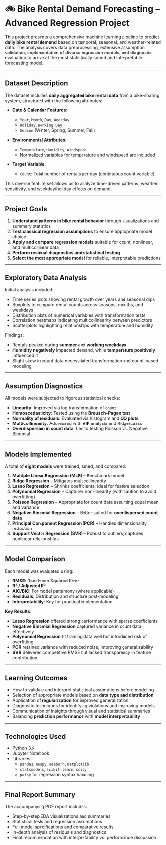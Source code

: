 # 🚲 Bike Rental Demand Forecasting – Advanced Regression Project

This project presents a comprehensive machine learning pipeline to predict **daily bike rental demand** based on temporal, seasonal, and weather-related data. The analysis covers data preprocessing, extensive assumption validation, implementation of diverse regression models, and diagnostic evaluation to arrive at the most statistically sound and interpretable forecasting model.

---

## Dataset Description

The dataset includes **daily aggregated bike rental data** from a bike-sharing system, structured with the following attributes:

- **Date & Calendar Features**:
  - `Year`, `Month`, `Day`, `Weekday`
  - `Holiday`, `Working Day`
  - `Season` (Winter, Spring, Summer, Fall)

- **Environmental Attributes**:
  - `Temperature`, `Humidity`, `Windspeed`
  - Normalized variables for temperature and windspeed are included

- **Target Variable**:
  - `Count`: Total number of rentals per day (continuous count variable)

This diverse feature set allows us to analyze time-driven patterns, weather sensitivity, and weekday/holiday effects on demand.

---

## Project Goals

1. **Understand patterns in bike rental behavior** through visualizations and summary statistics
2. **Test classical regression assumptions** to ensure appropriate model choice
3. **Apply and compare regression models** suitable for count, nonlinear, and multicollinear data
4. **Perform residual diagnostics and statistical testing**
5. **Select the most appropriate model** for reliable, interpretable predictions

---

## Exploratory Data Analysis

Initial analysis included:

- Time series plots showing rental growth over years and seasonal dips
- Boxplots to compare rental counts across seasons, months, and weekdays
- Distribution plots of numerical variables with transformation tests
- Correlation heatmaps indicating multicollinearity between predictors
- Scatterplots highlighting relationships with temperature and humidity

Findings:
- Rentals peaked during **summer** and **working weekdays**
- **Humidity negatively** impacted demand, while **temperature positively** influenced it
- Slight skew in count data necessitated transformation and count-based modeling

---

## Assumption Diagnostics

All models were subjected to rigorous statistical checks:

- **Linearity**: Improved via log transformation of `count`
- **Homoscedasticity**: Tested using the **Breusch-Pagan test**
- **Normality of residuals**: Evaluated via histogram and **QQ plots**
- **Multicollinearity**: Addressed with **VIF** analysis and Ridge/Lasso
- **Overdispersion in count data**: Led to testing Poisson vs. Negative Binomial

---

## Models Implemented

A total of **eight models** were trained, tuned, and compared:

1. **Multiple Linear Regression (MLR)** – Benchmark model
2. **Ridge Regression** – Mitigates multicollinearity
3. **Lasso Regression** – Shrinks coefficients; ideal for feature selection
4. **Polynomial Regression** – Captures non-linearity (with caution to avoid overfitting)
5. **Poisson Regression** – Appropriate for count data assuming equal mean and variance
6. **Negative Binomial Regression** – Better suited for **overdispersed count data**
7. **Principal Component Regression (PCR)** – Handles dimensionality reduction
8. **Support Vector Regression (SVR)** – Robust to outliers; captures nonlinear relationships

---

## Model Comparison

Each model was evaluated using:

- **RMSE**: Root Mean Squared Error  
- **R² / Adjusted R²**  
- **AIC/BIC**: For model parsimony (where applicable)  
- **Residuals**: Distribution and structure post-modeling  
- **Interpretability**: Key for practical implementation

**Key Results**:

- **Lasso Regression** offered strong performance with sparse coefficients
- **Negative Binomial Regression** captured variance in count data effectively
- **Polynomial Regression** fit training data well but introduced risk of overfitting
- **PCR** retained variance with reduced noise, improving generalizability
- **SVR** delivered competitive RMSE but lacked transparency in feature contribution

---

## Learning Outcomes

- How to validate and interpret statistical assumptions before modeling
- Selection of appropriate models based on **data type and distribution**
- Application of **regularization** for improved generalization
- Diagnostic techniques for identifying violations and improving models
- Communication of insights through visual and statistical summaries
- Balancing **prediction performance** with **model interpretability**

---

## Technologies Used

- Python 3.x  
- Jupyter Notebook  
- Libraries:
  - `pandas`, `numpy`, `seaborn`, `matplotlib`
  - `statsmodels`, `scikit-learn`, `scipy`
  - `patsy` for regression syntax handling

---

## Final Report Summary

The accompanying PDF report includes:

- Step-by-step EDA visualizations and summaries
- Statistical tests and regression assumptions
- Full model specifications and comparative results
- In-depth analysis of residuals and diagnostics
- Final recommendation with interpretability vs. performance discussion

